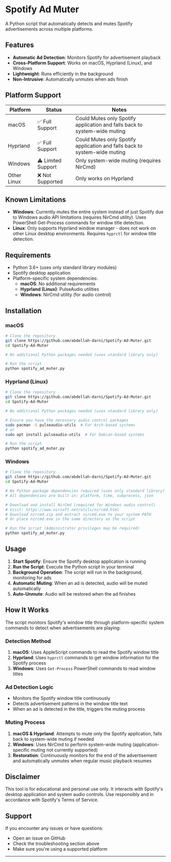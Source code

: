 # Spotify Ad Muter

A Python script that automatically detects and mutes Spotify advertisements across multiple platforms.

## Features

- **Automatic Ad Detection**: Monitors Spotify for advertisement playback
- **Cross-Platform Support**: Works on macOS, Hyprland (Linux), and Windows
- **Lightweight**: Runs efficiently in the background
- **Non-Intrusive**: Automatically unmutes when ads finish

## Platform Support

| Platform | Status | Notes                                                                     |
|----------|--------|---------------------------------------------------------------------------|
| macOS | ✅ Full Support | Could Mutes only Spotify application and falls back to system-wide muting |
| Hyprland | ✅ Full Support | Could Mutes only Spotify application and falls back to system-wide muting |
| Windows | ⚠️ Limited Support | Only system-wide muting (requires NirCmd)                                 |
| Other Linux | ❌ Not Supported | Only works on Hyprland                                                    |

## Known Limitations

- **Windows**: Currently mutes the entire system instead of just Spotify due to Windows audio API limitations (requires NirCmd utility). Uses PowerShell Get-Process commands for window title detection.
- **Linux**: Only supports Hyprland window manager - does not work on other Linux desktop environments. Requires `hyprctl` for window title detection.

## Requirements

- Python 3.6+ (uses only standard library modules)
- Spotify desktop application  
- Platform-specific system dependencies:
  - **macOS**: No additional requirements
  - **Hyprland (Linux)**: PulseAudio utilities
  - **Windows**: NirCmd utility (for audio control)

## Installation

### macOS
```bash
# Clone the repository
git clone https://github.com/abdellah-darni/Spotify-Ad-Muter.git
cd Spotify-Ad-Muter

# No additional Python packages needed (uses standard library only)

# Run the script
python spotify_ad_muter.py
```

### Hyprland (Linux)
```bash
# Clone the repository
git clone https://github.com/abdellah-darni/Spotify-Ad-Muter.git
cd Spotify-Ad-Muter

# No additional Python packages needed (uses standard library only)

# Ensure you have the necessary audio control packages
sudo pacman -S pulseaudio-utils  # For Arch-based systems
# or
sudo apt install pulseaudio-utils  # For Debian-based systems

# Run the script
python spotify_ad_muter.py
```

### Windows
```bash
# Clone the repository
git clone https://github.com/abdellah-darni/Spotify-Ad-Muter.git
cd Spotify-Ad-Muter

# No Python package dependencies required (uses only standard library)
# All dependencies are built-in: platform, time, subprocess, json

# Download and install NirCmd (required for Windows audio control)
# Visit: https://www.nirsoft.net/utils/nircmd.html
# Download nircmd.zip and extract nircmd.exe to your system PATH
# Or place nircmd.exe in the same directory as the script

# Run the script (Administrator privileges may be required)
python spotify_ad_muter.py
```

## Usage

1. **Start Spotify**: Ensure the Spotify desktop application is running
2. **Run the Script**: Execute the Python script in your terminal
3. **Background Operation**: The script will run in the background, monitoring for ads
4. **Automatic Muting**: When an ad is detected, audio will be muted automatically
5. **Auto-Unmute**: Audio will be restored when the ad finishes


## How It Works

The script monitors Spotify's window title through platform-specific system commands to detect when advertisements are playing:

### Detection Method
1. **macOS**: Uses AppleScript commands to read the Spotify window title
2. **Hyprland**: Uses `hyprctl` commands to get window information for the Spotify process
3. **Windows**: Uses `Get-Process` PowerShell commands to read window titles

### Ad Detection Logic
- Monitors the Spotify window title continuously
- Detects advertisement patterns in the window title text
- When an ad is detected in the title, triggers the muting process

### Muting Process
1. **macOS & Hyprland**: Attempts to mute only the Spotify application, falls back to system-wide muting if needed
2. **Windows**: Uses NirCmd to perform system-wide muting (application-specific muting not currently supported)
3. **Restoration**: Continuously monitors for the end of the advertisement and automatically unmutes when regular music playback resumes




## Disclaimer

This tool is for educational and personal use only. It interacts with Spotify's desktop application and system audio controls. Use responsibly and in accordance with Spotify's Terms of Service.

## Support

If you encounter any issues or have questions:
- Open an issue on GitHub
- Check the troubleshooting section above
- Make sure you're using a supported platform

---
